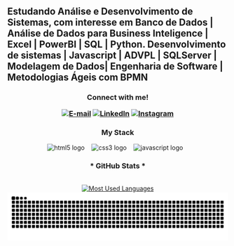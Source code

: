 <p><h2>Estudando Análise e Desenvolvimento de Sistemas, com interesse em Banco de Dados | Análise de Dados para Business Inteligence | Excel | PowerBI | SQL | Python. Desenvolvimento de sistemas | Javascript | ADVPL | SQLServer | Modelagem de Dados| Engenharia de Software | Metodologias Ágeis com BPMN
</h2></p>


<h3 align="center">Connect with me!

[![E-mail](https://img.shields.io/badge/-Email-000?style=for-the-badge&logo=microsoft-outlook&logoColor=800000&color:FFF)](mailto:abmaelmarques.souza@gmail.com)
[![LinkedIn](https://img.shields.io/badge/-LinkedIn-000?style=for-the-badge&logo=linkedin&logoColor=800000&color:FFF)](https://www.linkedin.com/in/abmael-marques-780080265/)
[![Instagram](https://img.shields.io/badge/-Instagram-000?style=for-the-badge&logo=instagram&logoColor=800000&color:FFF)](https://www.instagram.com/abmaelmarques_/)
</h3>

<h3 align="center">My Stack</h3>

<div align="center">
  <img src="https://cdn.jsdelivr.net/gh/devicons/devicon/icons/html5/html5-original.svg" height="25" alt="html5 logo"  />
  <img width="8" />
  <img src="https://cdn.jsdelivr.net/gh/devicons/devicon/icons/css3/css3-original.svg" height="25" alt="css3 logo"  />
  <img width="8" />
  <img src="https://cdn.jsdelivr.net/gh/devicons/devicon/icons/javascript/javascript-plain.svg" height="25" alt="javascript logo"  />
  <img width="8" />
</div>


<div style="text-align: center;" align="center">
  <h3>* GitHub Stats *</h3>
  <br>
  

  <a href="https://github.com/abmaelmarques/github-readme-stats">
    <img src="https://github-readme-stats-git-masterrstaa-rickstaa.vercel.app/api/top-langs/?username=abmaelmarques&line_height=10&card_width=290&layout=compact&hide_title=false&count_private=true&langs_count=4&show_icons=true&title_color=FF00F6&hide=html,scss,less&bg_color=000&text_color=654321&border_radius=3&border_color=561760&count_private=true" alt="Most Used Languages">
  </a>
</div>

<!---
abmaelmarques/abmaelmarques is a ✨ special ✨ repository because its `README.md` (this file) appears on your GitHub profile.
You can click the Preview link to take a look at your changes.
--->

 
<picture align="center">
  <source media="(prefers-color-scheme: dark)" srcset="https://raw.githubusercontent.com/abmaelmarques/abmaelmarques/output/github-contribution-grid-snake-dark.svg">
  <source media="(prefers-color-scheme: light)" srcset="https://raw.githubusercontent.com/abmaelmarques/abmaelmarques/output/github-contribution-grid-snake-dark.svg">
  <img align="center" alt="github contribution grid snake animation" src="https://raw.githubusercontent.com/abmaelmarques/abmaelmarques/output/github-contribution-grid-snake.svg">
</picture>
